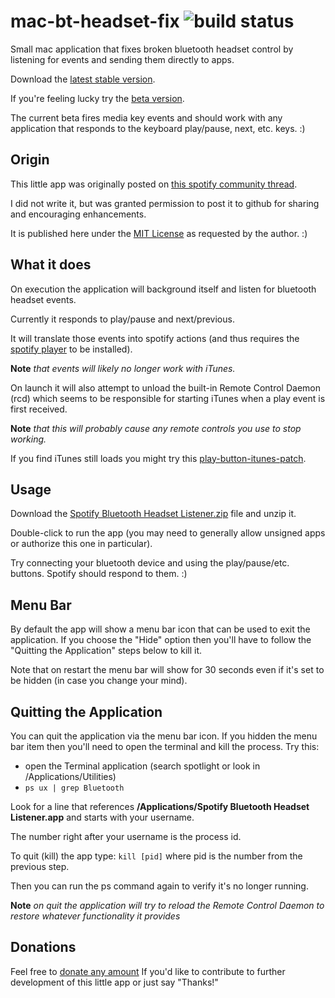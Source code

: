 mac-bt-headset-fix <img src='https://travis-ci.org/jguice/mac-bt-headset-fix.svg?branch=master' alt='build status'/>
==================

Small mac application that fixes broken bluetooth headset control by listening for events and sending them directly to apps.

Download the [latest stable version](https://s3-us-west-2.amazonaws.com/jguice/mac-bt-headset-fix/Spotify+Bluetooth+Headset+Listener.zip).

If you're feeling lucky try the [beta version](https://s3-us-west-2.amazonaws.com/jguice/mac-bt-headset-fix-beta/Spotify+Bluetooth+Headset+Listener.zip).

The current beta fires media key events and should work with any application that responds to the keyboard play/pause, next, etc. keys. :)

## Origin
This little app was originally posted on [this spotify community thread](http://community.spotify.com/t5/Help-Desktop-Linux-Mac-and/Bluetooth-headset-buttons/m-p/161796).

I did not write it, but was granted permission to post it to github for sharing and encouraging enhancements.

It is published here under the [MIT License](http://opensource.org/licenses/MIT) as requested by the author. :)

## What it does
On execution the application will background itself and listen for bluetooth headset events.

Currently it responds to play/pause and next/previous.

It will translate those events into spotify actions (and thus requires the [spotify player](http://www.spotify.com/download) to be installed).

**Note** *that events will likely no longer work with iTunes.*

On launch it will also attempt to unload the built-in Remote Control Daemon (rcd) which seems to be responsible for starting iTunes when a play event is first received.

**Note** *that this will probably cause any remote controls you use to stop working.*

If you find iTunes still loads you might try this [play-button-itunes-patch](http://github.com/thebitguru/play-button-itunes-patch).

## Usage
Download the [Spotify Bluetooth Headset Listener.zip](https://s3-us-west-2.amazonaws.com/jguice/mac-bt-headset-fix/Spotify+Bluetooth+Headset+Listener.zip) file and unzip it.

Double-click to run the app (you may need to generally allow unsigned apps or authorize this one in particular).

Try connecting your bluetooth device and using the play/pause/etc. buttons.  Spotify should respond to them.  :)

## Menu Bar
By default the app will show a menu bar icon that can be used to exit the application.  If you choose the "Hide" option
then you'll have to follow the "Quitting the Application" steps below to kill it.

Note that on restart the menu bar will show for 30 seconds even if it's set to be hidden (in case you change your mind).

## Quitting the Application
You can quit the application via the menu bar icon.  If you hidden the menu bar item then  you'll need to open the terminal and kill the process.  Try this:

- open the Terminal application (search spotlight or look in /Applications/Utilities)
- `ps ux | grep Bluetooth`

Look for a line that references **/Applications/Spotify Bluetooth Headset Listener.app** and starts with your username.

The number right after your username is the process id.

To quit (kill) the app type:  `kill [pid]`  where pid is the number from the previous step.

Then you can run the ps command again to verify it's no longer running.

 **Note** *on quit the application will try to reload the Remote Control Daemon to restore whatever functionality it provides*

## Donations
Feel free to <a href="https://www.paypal.com/cgi-bin/webscr?cmd=_s-xclick&amp;hosted_button_id=DT8G2EJMXLPLC">donate any amount</a> If you'd like to contribute to further development of this little app or just say "Thanks!"
